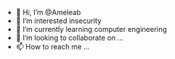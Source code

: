 - 👋 Hi, I’m @Ameleab
- 👀 I’m interested insecurity
- 🌱 I’m currently learning computer engineering 
- 💞️ I’m looking to collaborate on ...
- 📫 How to reach me ...

<!---
Ameleab/Ameleab is a ✨ special ✨ repository because its `README.md` (this file) appears on your GitHub profile.
You can click the Preview link to take a look at your changes.
--->
